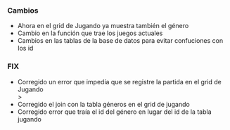 <h3>Cambios</h3>
<ul>
    <li>Ahora en el grid de Jugando ya muestra también el género</li>
    <li>Cambio en la función que trae los juegos actuales</li>
    <li>Cambios en las tablas de la base de datos para evitar confuciones con los id</li>
</ul>

<h3>FIX</h3>
<ul>
    <li>Corregido un error que impedía que se registre la partida en el grid de Jugando</li>>
    <li>Corregido el join con la tabla géneros en el grid de jugando</li>
    <li>Corregido error que traía el id del género en lugar del id de la tabla jugando</li>
</ul>
